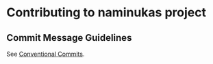 # Contributing to naminukas project

## Commit Message Guidelines

See [Conventional Commits](https://www.conventionalcommits.org/en/v1.0.0/).
